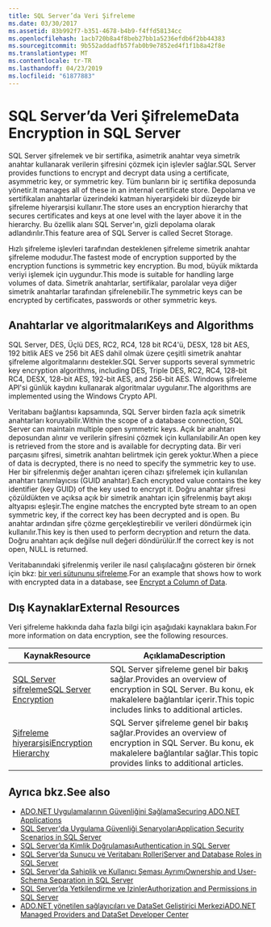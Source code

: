 ```yaml
---
title: SQL Server’da Veri Şifreleme
ms.date: 03/30/2017
ms.assetid: 83b992f7-b351-4678-b4b9-f4ffd58134cc
ms.openlocfilehash: 1acb720b8a4f8beb27bb1a5236efdb6f2bb44383
ms.sourcegitcommit: 9b552addadfb57fab0b9e7852ed4f1f1b8a42f8e
ms.translationtype: MT
ms.contentlocale: tr-TR
ms.lasthandoff: 04/23/2019
ms.locfileid: "61877883"
---
```

# <a name="data-encryption-in-sql-server"></a><span data-ttu-id="cab18-102">SQL Server’da Veri Şifreleme</span><span class="sxs-lookup"><span data-stu-id="cab18-102">Data Encryption in SQL Server</span></span>
<span data-ttu-id="cab18-103">SQL Server şifrelemek ve bir sertifika, asimetrik anahtar veya simetrik anahtar kullanarak verilerin şifresini çözmek için işlevler sağlar.</span><span class="sxs-lookup"><span data-stu-id="cab18-103">SQL Server provides functions to encrypt and decrypt data using a certificate, asymmetric key, or symmetric key.</span></span> <span data-ttu-id="cab18-104">Tüm bunların bir iç sertifika deposunda yönetir.</span><span class="sxs-lookup"><span data-stu-id="cab18-104">It manages all of these in an internal certificate store.</span></span> <span data-ttu-id="cab18-105">Depolama ve sertifikaları anahtarlar üzerindeki katman hiyerarşideki bir düzeyde bir şifreleme hiyerarşisi kullanır.</span><span class="sxs-lookup"><span data-stu-id="cab18-105">The store uses an encryption hierarchy that secures certificates and keys at one level with the layer above it in the hierarchy.</span></span> <span data-ttu-id="cab18-106">Bu özellik alanı SQL Server'ın, gizli depolama olarak adlandırılır.</span><span class="sxs-lookup"><span data-stu-id="cab18-106">This feature area of SQL Server is called Secret Storage.</span></span>  
  
 <span data-ttu-id="cab18-107">Hızlı şifreleme işlevleri tarafından desteklenen şifreleme simetrik anahtar şifreleme modudur.</span><span class="sxs-lookup"><span data-stu-id="cab18-107">The fastest mode of encryption supported by the encryption functions is symmetric key encryption.</span></span> <span data-ttu-id="cab18-108">Bu mod, büyük miktarda veriyi işlemek için uygundur.</span><span class="sxs-lookup"><span data-stu-id="cab18-108">This mode is suitable for handling large volumes of data.</span></span> <span data-ttu-id="cab18-109">Simetrik anahtarlar, sertifikalar, parolalar veya diğer simetrik anahtarlar tarafından şifrelenebilir.</span><span class="sxs-lookup"><span data-stu-id="cab18-109">The symmetric keys can be encrypted by certificates, passwords or other symmetric keys.</span></span>  
  
## <a name="keys-and-algorithms"></a><span data-ttu-id="cab18-110">Anahtarlar ve algoritmaları</span><span class="sxs-lookup"><span data-stu-id="cab18-110">Keys and Algorithms</span></span>  
 <span data-ttu-id="cab18-111">SQL Server, DES, Üçlü DES, RC2, RC4, 128 bit RC4'ü, DESX, 128 bit AES, 192 bitlik AES ve 256 bit AES dahil olmak üzere çeşitli simetrik anahtar şifreleme algoritmalarını destekler.</span><span class="sxs-lookup"><span data-stu-id="cab18-111">SQL Server supports several symmetric key encryption algorithms, including DES, Triple DES, RC2, RC4, 128-bit RC4, DESX, 128-bit AES, 192-bit AES, and 256-bit AES.</span></span> <span data-ttu-id="cab18-112">Windows şifreleme API'si günlük kaydını kullanarak algoritmalar uygulanır.</span><span class="sxs-lookup"><span data-stu-id="cab18-112">The algorithms are implemented using the Windows Crypto API.</span></span>  
  
 <span data-ttu-id="cab18-113">Veritabanı bağlantısı kapsamında, SQL Server birden fazla açık simetrik anahtarları koruyabilir.</span><span class="sxs-lookup"><span data-stu-id="cab18-113">Within the scope of a database connection, SQL Server can maintain multiple open symmetric keys.</span></span> <span data-ttu-id="cab18-114">Açık bir anahtarı deposundan alınır ve verilerin şifresini çözmek için kullanılabilir.</span><span class="sxs-lookup"><span data-stu-id="cab18-114">An open key is retrieved from the store and is available for decrypting data.</span></span> <span data-ttu-id="cab18-115">Bir veri parçasını şifresi, simetrik anahtarı belirtmek için gerek yoktur.</span><span class="sxs-lookup"><span data-stu-id="cab18-115">When a piece of data is decrypted, there is no need to specify the symmetric key to use.</span></span> <span data-ttu-id="cab18-116">Her bir şifrelenmiş değer anahtarı içeren cihazı şifrelemek için kullanılan anahtarı tanımlayıcısı (GUID anahtar).</span><span class="sxs-lookup"><span data-stu-id="cab18-116">Each encrypted value contains the key identifier (key GUID) of the key used to encrypt it.</span></span> <span data-ttu-id="cab18-117">Doğru anahtar şifresi çözüldükten ve açıksa açık bir simetrik anahtarı için şifrelenmiş bayt akışı altyapısı eşleşir.</span><span class="sxs-lookup"><span data-stu-id="cab18-117">The engine matches the encrypted byte stream to an open symmetric key, if the correct key has been decrypted and is open.</span></span> <span data-ttu-id="cab18-118">Bu anahtar ardından şifre çözme gerçekleştirebilir ve verileri döndürmek için kullanılır.</span><span class="sxs-lookup"><span data-stu-id="cab18-118">This key is then used to perform decryption and return the data.</span></span> <span data-ttu-id="cab18-119">Doğru anahtarı açık değilse null değeri döndürülür.</span><span class="sxs-lookup"><span data-stu-id="cab18-119">If the correct key is not open, NULL is returned.</span></span>  
  
 <span data-ttu-id="cab18-120">Veritabanındaki şifrelenmiş veriler ile nasıl çalışılacağını gösteren bir örnek için bkz: [bir veri sütununu şifreleme](/sql/relational-databases/security/encryption/encrypt-a-column-of-data).</span><span class="sxs-lookup"><span data-stu-id="cab18-120">For an example that shows how to work with encrypted data in a database, see [Encrypt a Column of Data](/sql/relational-databases/security/encryption/encrypt-a-column-of-data).</span></span>
  
## <a name="external-resources"></a><span data-ttu-id="cab18-121">Dış Kaynaklar</span><span class="sxs-lookup"><span data-stu-id="cab18-121">External Resources</span></span>  
 <span data-ttu-id="cab18-122">Veri şifreleme hakkında daha fazla bilgi için aşağıdaki kaynaklara bakın.</span><span class="sxs-lookup"><span data-stu-id="cab18-122">For more information on data encryption, see the following resources.</span></span>  
  
|<span data-ttu-id="cab18-123">Kaynak</span><span class="sxs-lookup"><span data-stu-id="cab18-123">Resource</span></span>|<span data-ttu-id="cab18-124">Açıklama</span><span class="sxs-lookup"><span data-stu-id="cab18-124">Description</span></span>|  
|-|-|  
|[<span data-ttu-id="cab18-125">SQL Server şifreleme</span><span class="sxs-lookup"><span data-stu-id="cab18-125">SQL Server Encryption</span></span>](/sql/relational-databases/security/encryption/sql-server-encryption)|<span data-ttu-id="cab18-126">SQL Server şifreleme genel bir bakış sağlar.</span><span class="sxs-lookup"><span data-stu-id="cab18-126">Provides an overview of encryption in SQL Server.</span></span> <span data-ttu-id="cab18-127">Bu konu, ek makalelere bağlantılar içerir.</span><span class="sxs-lookup"><span data-stu-id="cab18-127">This topic includes links to additional articles.</span></span>|  
|[<span data-ttu-id="cab18-128">Şifreleme hiyerarşisi</span><span class="sxs-lookup"><span data-stu-id="cab18-128">Encryption Hierarchy</span></span>](/sql/relational-databases/security/encryption/encryption-hierarchy)|<span data-ttu-id="cab18-129">SQL Server şifreleme genel bir bakış sağlar.</span><span class="sxs-lookup"><span data-stu-id="cab18-129">Provides an overview of encryption in SQL Server.</span></span> <span data-ttu-id="cab18-130">Bu konu, ek makalelere bağlantılar sağlar.</span><span class="sxs-lookup"><span data-stu-id="cab18-130">This topic provides links to additional articles.</span></span>|  
  
## <a name="see-also"></a><span data-ttu-id="cab18-131">Ayrıca bkz.</span><span class="sxs-lookup"><span data-stu-id="cab18-131">See also</span></span>

- [<span data-ttu-id="cab18-132">ADO.NET Uygulamalarının Güvenliğini Sağlama</span><span class="sxs-lookup"><span data-stu-id="cab18-132">Securing ADO.NET Applications</span></span>](../../../../../docs/framework/data/adonet/securing-ado-net-applications.md)
- [<span data-ttu-id="cab18-133">SQL Server'da Uygulama Güvenliği Senaryoları</span><span class="sxs-lookup"><span data-stu-id="cab18-133">Application Security Scenarios in SQL Server</span></span>](../../../../../docs/framework/data/adonet/sql/application-security-scenarios-in-sql-server.md)
- [<span data-ttu-id="cab18-134">SQL Server’da Kimlik Doğrulaması</span><span class="sxs-lookup"><span data-stu-id="cab18-134">Authentication in SQL Server</span></span>](../../../../../docs/framework/data/adonet/sql/authentication-in-sql-server.md)
- [<span data-ttu-id="cab18-135">SQL Server’da Sunucu ve Veritabanı Rolleri</span><span class="sxs-lookup"><span data-stu-id="cab18-135">Server and Database Roles in SQL Server</span></span>](../../../../../docs/framework/data/adonet/sql/server-and-database-roles-in-sql-server.md)
- [<span data-ttu-id="cab18-136">SQL Server'da Sahiplik ve Kullanıcı Şeması Ayrımı</span><span class="sxs-lookup"><span data-stu-id="cab18-136">Ownership and User-Schema Separation in SQL Server</span></span>](../../../../../docs/framework/data/adonet/sql/ownership-and-user-schema-separation-in-sql-server.md)
- [<span data-ttu-id="cab18-137">SQL Server’da Yetkilendirme ve İzinler</span><span class="sxs-lookup"><span data-stu-id="cab18-137">Authorization and Permissions in SQL Server</span></span>](../../../../../docs/framework/data/adonet/sql/authorization-and-permissions-in-sql-server.md)
- [<span data-ttu-id="cab18-138">ADO.NET yönetilen sağlayıcıları ve DataSet Geliştirici Merkezi</span><span class="sxs-lookup"><span data-stu-id="cab18-138">ADO.NET Managed Providers and DataSet Developer Center</span></span>](https://go.microsoft.com/fwlink/?LinkId=217917)
